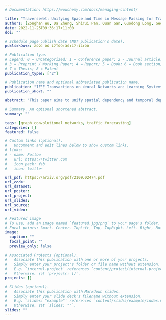```yaml
---
# Documentation: https://wowchemy.com/docs/managing-content/

title: "TraverseNet: Unifying Space and Time in Message Passing for Traffic Forecasting"
authors: [Zonghan Wu, Da Zheng, Shirui Pan, Quan Gan, Guodong Long, George Karypis]
date: 2022-11-25T09:36:17+11:00
doi: ""

# Schedule page publish date (NOT publication's date).
publishDate: 2022-06-17T09:36:17+11:00

# Publication type.
# Legend: 0 = Uncategorized; 1 = Conference paper; 2 = Journal article;
# 3 = Preprint / Working Paper; 4 = Report; 5 = Book; 6 = Book section;
# 7 = Thesis; 8 = Patent
publication_types: ["2"]

# Publication name and optional abbreviated publication name.
publication: "IEEE Transactions on Neural Networks and Learning Systems (TNNLS)"
publication_short: ""

abstract: "This paper aims to unify spatial dependency and temporal dependency in a non-Euclidean space while capturing the inner spatial-temporal dependencies for traffic data. For spatial-temporal attribute entities with topological structure, the space-time is consecutive and unified while each node’s current status is influenced by its neighbors’ past states over variant periods of each neighbor. Most spatial-temporal neural networks for traffic forecasting study spatial dependency and temporal correlation separately in processing, gravely impaired the spatial-temporal integrity, and ignore the fact that the neighbors’ temporal dependency period for a node can be delayed and dynamic. To model this actual condition, we propose TraverseNet, a novel spatial-temporal graph neural network, viewing space and time as an inseparable whole, to mine spatial-temporal graphs while exploiting the evolving spatial-temporal dependencies for each node via message traverse mechanisms. Experiments with ablation and parameter studies have validated the effectiveness of the proposed TraverseNet, and the detailed implementation can be found from https://github.com/nnzhan/TraverseNet."

# Summary. An optional shortened abstract.
summary: ""

tags: [graph convolutional networks, traffic forecasting]
categories: []
featured: false

# Custom links (optional).
#   Uncomment and edit lines below to show custom links.
# links:
# - name: Follow
#   url: https://twitter.com
#   icon_pack: fab
#   icon: twitter

url_pdf: https://arxiv.org/pdf/2109.02474.pdf
url_code:
url_dataset:
url_poster:
url_project:
url_slides:
url_source:
url_video:

# Featured image
# To use, add an image named `featured.jpg/png` to your page's folder. 
# Focal points: Smart, Center, TopLeft, Top, TopRight, Left, Right, BottomLeft, Bottom, BottomRight.
image:
  caption: ""
  focal_point: ""
  preview_only: false

# Associated Projects (optional).
#   Associate this publication with one or more of your projects.
#   Simply enter your project's folder or file name without extension.
#   E.g. `internal-project` references `content/project/internal-project/index.md`.
#   Otherwise, set `projects: []`.
projects: []

# Slides (optional).
#   Associate this publication with Markdown slides.
#   Simply enter your slide deck's filename without extension.
#   E.g. `slides: "example"` references `content/slides/example/index.md`.
#   Otherwise, set `slides: ""`.
slides: ""
---
```

